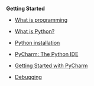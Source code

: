 **Getting Started**

- [What is programming](./Notes/WhatIsProgramming)

- [What is Python?](./Notes/Introduction_to_Python)

- [Python installation](./Notes/Python_Installation)

- [PyCharm: The Python IDE](./Notes/PyCharm_IDE_installation)

- [Getting Started with PyCharm](./Notes/create_new_project)

- [Debugging](./Notes/debugging)

<!--

**Week 2**

- [Literals](./Notes/01_Expressions_Literals)
  - [Strings](./Notes/01_Expressions_Literals_Strings)
  - [Integers & Floats](./Notes/01_Expressions_Literals_Integers._Floats)
  - [Boolean](./Notes/01_Expressions_Literals_Boolean)
- [Arithmetic Operators](./Notes/01_Expressions_Operators)
- Lab1: input() , print() and fstrings

**Week 3**

- [Assignment Operators](./Notes/01_Expressions_Operators_Assignment)

- [Variables & Constants](./Notes/01_Expressions_Variables_Constants)

  

**Week 4 & 5**

- [Functions](./Notes/01_Expressions_Functions)

**Week 6**

- [Comparison and logical Operators](./Notes/01_Expressions_Operators_Logical)
- [If statement](./Notes/03_Conditions_if)
- [If/Else statement](./Notes/03_Conditions_if-else)
- [Priority Operations](./Notes/01_Expressions_Priority_Operators)

**Week 7**

- [List](./Notes/02_list)
- [For loop](./Notes/04_for_loop)

**Week 8**

- [Dictionary](./Notes/02_Dictionaries)

- [Tuple](./Notes/02_Tuples)


**Week 9**

- Test

**Week 10**

- [While loop](./Notes/04_while_loop)

  

**Week 11**

- Matplotlib
- Graphs

**Week 12**

- Reading and Writing to a file
- CSV files

**Week 13**

- Algorithm Design & Implementation

**Week 14**

- Intro to numpy

**Week 15**

- Review

-->













